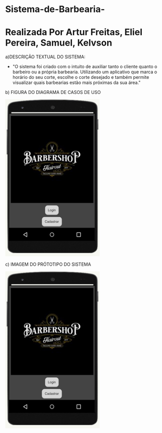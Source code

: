 # Sistema-de-Barbearia-

# Realizada Por Artur Freitas, Eliel Pereira, Samuel, Kelvson

a)DESCRIÇÃO TEXTUAL DO SISTEMA:
- "O sistema foi criado com o intuito de auxiliar tanto o cliente quanto o barbeiro ou a própria barbearia. Utilizando um aplicativo que marca o horário do seu corte, escolhe o corte desejado e também permite visualizar quais barbearias estão mais próximas da sua área."
  
b) FIGURA DO DIAGRAMA DE CASOS DE USO 

<img src="/assets/imagem barbearia.jfif" width="300px" height="500px"/>

c) IMAGEM DO PRÓTOTIPO DO SISTEMA

<img src="/assets/imagem barbearia.jfif" width="300px" height="500px"/>

